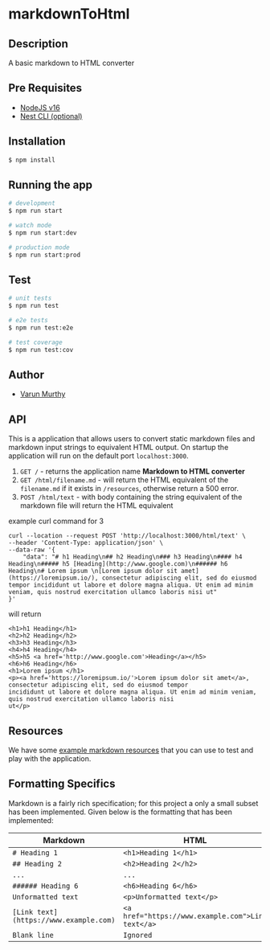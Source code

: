 # markdownToHtml

## Description

A basic markdown to HTML converter

## Pre Requisites
* [NodeJS v16](https://nodejs.org/en/download/)
* [Nest CLI (optional)](https://docs.nestjs.com/#installation)

## Installation

```bash
$ npm install
```

## Running the app

```bash
# development
$ npm run start

# watch mode
$ npm run start:dev

# production mode
$ npm run start:prod
```

## Test

```bash
# unit tests
$ npm run test

# e2e tests
$ npm run test:e2e

# test coverage
$ npm run test:cov
```

## Author

- [Varun Murthy](varun.vmurthy@gmail.com)


## API

This is a application that allows users to convert static markdown files and markdown input strings to equivalent HTML output. On startup the application will run on the default port `localhost:3000`.

1. `GET /` - returns the application name **Markdown to HTML converter**
1. `GET /html/filename.md` - will return the HTML equivalent of the `filename.md` if it exists in `/resources`, otherwise return a 500 error.
1. `POST /html/text` - with body containing the string equivalent of the markdown file will return the HTML equivalent

example curl command for 3
```
curl --location --request POST 'http://localhost:3000/html/text' \
--header 'Content-Type: application/json' \
--data-raw '{
    "data": "# h1 Heading\n## h2 Heading\n### h3 Heading\n#### h4 Heading\n##### h5 [Heading](http://www.google.com)\n###### h6 Heading\n# Lorem ipsum \n[Lorem ipsum dolor sit amet](https://loremipsum.io/), consectetur adipiscing elit, sed do eiusmod tempor incididunt ut labore et dolore magna aliqua. Ut enim ad minim veniam, quis nostrud exercitation ullamco laboris nisi ut"
}'
```

will return
```
<h1>h1 Heading</h1>
<h2>h2 Heading</h2>
<h3>h3 Heading</h3>
<h4>h4 Heading</h4>
<h5>h5 <a href='http://www.google.com'>Heading</a></h5>
<h6>h6 Heading</h6>
<h1>Lorem ipsum </h1>
<p><a href='https://loremipsum.io/'>Lorem ipsum dolor sit amet</a>, consectetur adipiscing elit, sed do eiusmod tempor
incididunt ut labore et dolore magna aliqua. Ut enim ad minim veniam, quis nostrud exercitation ullamco laboris nisi
ut</p>
```

## Resources

We have some [example markdown resources](repo/blob/main/resources/resources.md) that you can use to test and play with the application.


## Formatting Specifics

Markdown is a fairly rich specification; for this project a only a small subset has been implemented. Given below is the formatting that has been implemented:

| Markdown                               | HTML                                              |
| -------------------------------------- | ------------------------------------------------- |
| `# Heading 1`                          | `<h1>Heading 1</h1>`                              | 
| `## Heading 2`                         | `<h2>Heading 2</h2>`                              | 
| `...`                                  | `...`                                             | 
| `###### Heading 6`                     | `<h6>Heading 6</h6>`                              | 
| `Unformatted text`                     | `<p>Unformatted text</p>`                         | 
| `[Link text](https://www.example.com)` | `<a href="https://www.example.com">Link text</a>` | 
| `Blank line`                           | `Ignored`                                         | 
